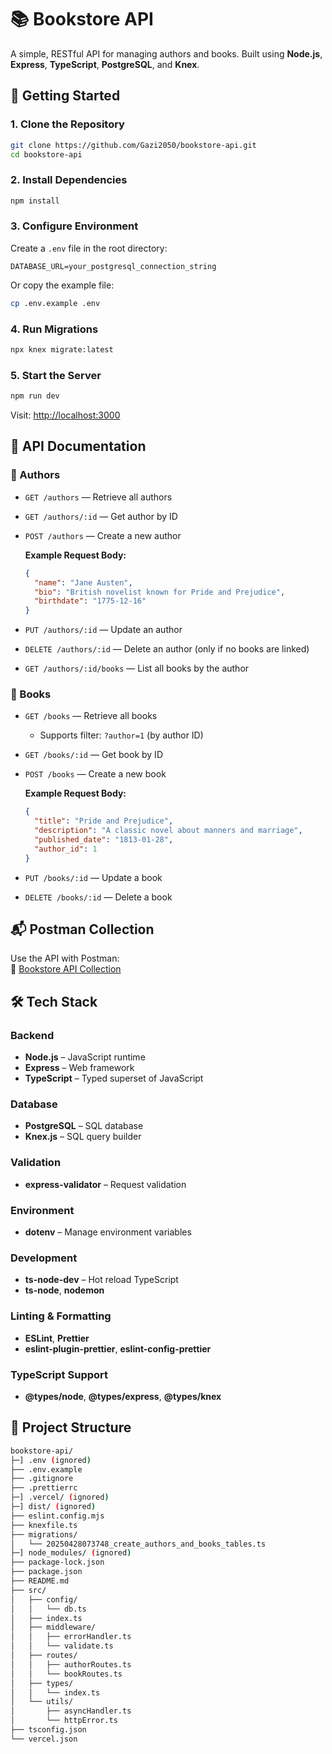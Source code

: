 # 📚 Bookstore API

A simple, RESTful API for managing authors and books. Built using **Node.js**, **Express**, **TypeScript**, **PostgreSQL**, and **Knex**.

## 🚀 Getting Started

### 1. Clone the Repository

```bash
git clone https://github.com/Gazi2050/bookstore-api.git
cd bookstore-api
```

### 2. Install Dependencies

```bash
npm install
```

### 3. Configure Environment

Create a `.env` file in the root directory:

```env
DATABASE_URL=your_postgresql_connection_string
```

Or copy the example file:

```bash
cp .env.example .env
```

### 4. Run Migrations

```bash
npx knex migrate:latest
```

### 5. Start the Server

```bash
npm run dev
```

Visit: [http://localhost:3000](http://localhost:3000)

## 📘 API Documentation

### 🔹 Authors

- `GET /authors` — Retrieve all authors  
- `GET /authors/:id` — Get author by ID  
- `POST /authors` — Create a new author  

  **Example Request Body:**
  ```json
  {
    "name": "Jane Austen",
    "bio": "British novelist known for Pride and Prejudice",
    "birthdate": "1775-12-16"
  }
  ```

- `PUT /authors/:id` — Update an author  
- `DELETE /authors/:id` — Delete an author (only if no books are linked)  
- `GET /authors/:id/books` — List all books by the author  

### 🔹 Books

- `GET /books` — Retrieve all books  
  - Supports filter: `?author=1` (by author ID)

- `GET /books/:id` — Get book by ID  
- `POST /books` — Create a new book  

  **Example Request Body:**
  ```json
  {
    "title": "Pride and Prejudice",
    "description": "A classic novel about manners and marriage",
    "published_date": "1813-01-28",
    "author_id": 1
  }
  ```

- `PUT /books/:id` — Update a book  
- `DELETE /books/:id` — Delete a book  

## 📬 Postman Collection

Use the API with Postman:  
🔗 [Bookstore API Collection](https://www.postman.com/gazi2050/public-collection/collection/3c8q1ox/bookstore-api)

## 🛠 Tech Stack

### Backend
- **Node.js** – JavaScript runtime
- **Express** – Web framework
- **TypeScript** – Typed superset of JavaScript

### Database
- **PostgreSQL** – SQL database
- **Knex.js** – SQL query builder

### Validation
- **express-validator** – Request validation

### Environment
- **dotenv** – Manage environment variables

### Development
- **ts-node-dev** – Hot reload TypeScript
- **ts-node**, **nodemon**

### Linting & Formatting
- **ESLint**, **Prettier**
- **eslint-plugin-prettier**, **eslint-config-prettier**

### TypeScript Support
- **@types/node**, **@types/express**, **@types/knex**

## 📁 Project Structure
```bash
bookstore-api/
├─] .env (ignored)
├── .env.example
├── .gitignore
├── .prettierrc
├─] .vercel/ (ignored)
├─] dist/ (ignored)
├── eslint.config.mjs
├── knexfile.ts
├── migrations/
│   └── 20250428073748_create_authors_and_books_tables.ts
├─] node_modules/ (ignored)
├── package-lock.json
├── package.json
├── README.md
├── src/
│   ├── config/
│   │   └── db.ts
│   ├── index.ts
│   ├── middleware/
│   │   ├── errorHandler.ts
│   │   └── validate.ts
│   ├── routes/
│   │   ├── authorRoutes.ts
│   │   └── bookRoutes.ts
│   ├── types/
│   │   └── index.ts
│   └── utils/
│       ├── asyncHandler.ts
│       └── httpError.ts
├── tsconfig.json
└── vercel.json
```